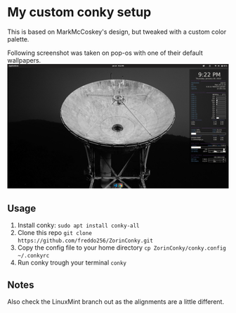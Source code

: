# My custom conky setup
This is based on MarkMcCoskey's design, but tweaked with a custom color palette.

Following screenshot was taken on pop-os with one of their default wallpapers.
![my-desktop](desktop.png "my desktop")

## Usage
1. Install conky: `sudo apt install conky-all`
2. Clone this repo `git clone https://github.com/freddo256/ZorinConky.git`
3. Copy the config file to your home directory `cp ZorinConky/conky.config ~/.conkyrc`
4. Run conky trough your terminal `conky`

## Notes
Also check the LinuxMint branch out as the alignments are a little different.